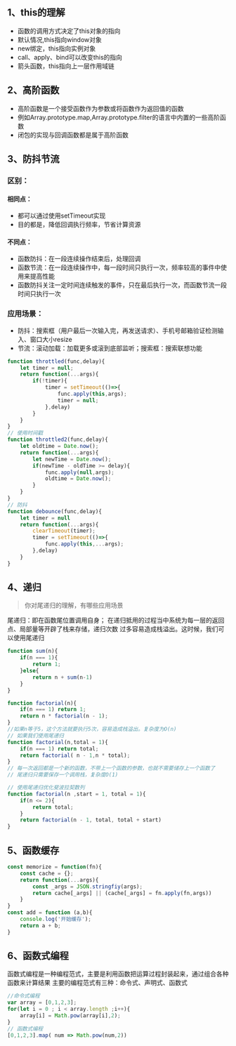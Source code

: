 ## 1、this的理解

- 函数的调用方式决定了this对象的指向
- 默认情况,this指向window对象
- new绑定，this指向实例对象
- call、apply、bind可以改变this的指向
- 箭头函数，this指向上一层作用域链

## 2、高阶函数

- 高阶函数是一个接受函数作为参数或将函数作为返回值的函数
- 例如Array.prototype.map,Array.prototype.filter的语言中内置的一些高阶函数
- 闭包的实现与回调函数都是属于高阶函数

## 3、防抖节流
### 区别：
#### 相同点：
- 都可以通过使用setTimeout实现
- 目的都是，降低回调执行频率，节省计算资源
#### 不同点：
- 函数防抖：在一段连续操作结束后，处理回调
- 函数节流：在一段连续操作中，每一段时间只执行一次，频率较高的事件中使用来提高性能
- 函数防抖关注一定时间连续触发的事件，只在最后执行一次，而函数节流一段时间只执行一次
### 应用场景：
- 防抖：搜索框（用户最后一次输入完，再发送请求）、手机号邮箱验证检测输入、窗口大小resize
- 节流：滚动加载：加载更多或滚到底部监听；搜索框：搜索联想功能
```js
function throttled(func,delay){
    let timer = null;
    return function(...args){
        if(!timer){
            timer = setTimeout(()=>{
                func.apply(this,args);
                timer = null;
            },delay)
        }
    }
}
// 使用时间戳
function throttled2(func,delay){
    let oldtime = Date.now();
    return function(...args){
        let newTime = Date.now();
        if(newTime - oldTime >= delay){
            func.apply(null,args);
            oldtime = Date.now();
        }
    }
}
// 防抖
function debounce(func,delay){
    let timer = null
    return function(...args){
        clearTimeout(timer);
        timer = setTimeout(()=>{
            func.apply(this,...args);
        },delay)
    }
}
```
## 4、递归

> 你对尾递归的理解，有哪些应用场景

尾递归：即在函数尾位置调用自身；
在递归抵用的过程当中系统为每一层的返回点、局部量等开辟了栈来存储，递归次数
过多容易造成栈溢出。这时候，我们可以使用尾递归
```js
function sum(n){
    if(n === 1){
        return 1;
    }else{
        return n + sum(n-1)
    }
}
```
```js
function factorial(n){
    if(n === 1) return 1;
    return n * factorial(n - 1);
}
//如果n等于5，这个方法就要执行5次，容易造成栈溢出。复杂度为O(n)
// 如果我们使用尾递归
function factorial(n,total = 1){
    if(n === 1) return total; 
    return factorial( n - 1,n * total);
}
// 每一次返回都是一个新的函数，不带上一个函数的参数，也就不需要储存上一个函数了
// 尾递归只需要保存一个调用栈，复杂度O(1)
```
```js
// 使用尾递归优化斐波拉契数列
function factorial(n ,start = 1, total = 1){
    if(n <= 2){
        return total;
    }
    return factorial(n - 1, total, total + start)
}
```

## 5、函数缓存
```js
const memorize = function(fn){
    const cache = {};
    return function(...args){
        const _args = JSON.stringfiy(args);
        return cache[_args] || (cache[_args] = fn.apply(fn,args))
    }
}
const add = function (a,b){
    console.log('开始缓存');
    return a + b;
}
```

## 6、函数式编程

函数式编程是一种编程范式，主要是利用函数把运算过程封装起来，通过组合各种函数来计算结果
主要的编程范式有三种：命令式、声明式、函数式
```js
//命令式编程
var array = [0,1,2,3];
for(let i = 0 ; i < array.length ;i++){
    array[i] = Math.pow(array[i],2);
}
// 函数式编程
[0,1,2,3].map( num => Math.pow(num,2))
```

